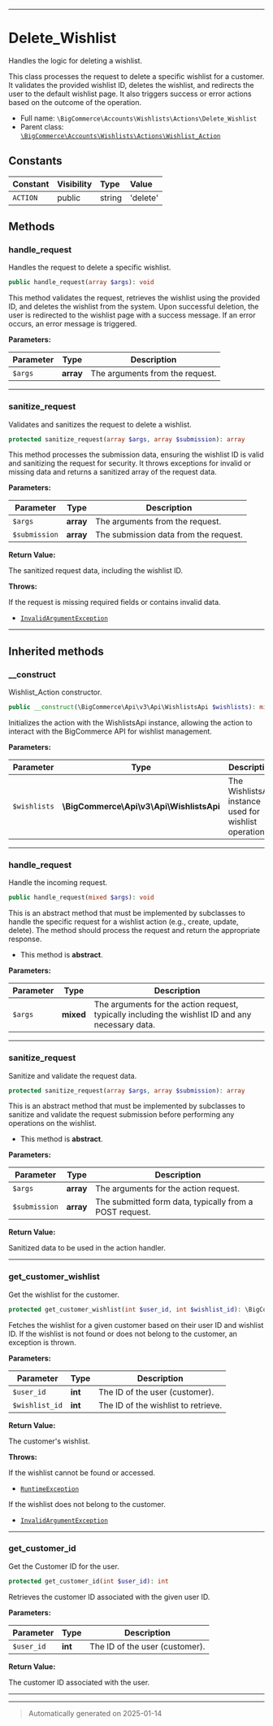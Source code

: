 ***

# Delete_Wishlist

Handles the logic for deleting a wishlist.

This class processes the request to delete a specific wishlist for a customer. It validates
the provided wishlist ID, deletes the wishlist, and redirects the user to the default wishlist page.
It also triggers success or error actions based on the outcome of the operation.

* Full name: `\BigCommerce\Accounts\Wishlists\Actions\Delete_Wishlist`
* Parent class: [`\BigCommerce\Accounts\Wishlists\Actions\Wishlist_Action`](./classes/BigCommerce/Accounts/Wishlists/Actions/Wishlist_Action.md)


## Constants

| Constant | Visibility | Type | Value |
|:---------|:-----------|:-----|:------|
|`ACTION`|public|string|&#039;delete&#039;|


## Methods


### handle_request

Handles the request to delete a specific wishlist.

```php
public handle_request(array $args): void
```

This method validates the request, retrieves the wishlist using the provided ID, and
deletes the wishlist from the system. Upon successful deletion, the user is redirected
to the wishlist page with a success message. If an error occurs, an error message is triggered.






**Parameters:**

| Parameter | Type | Description |
|-----------|------|-------------|
| `$args` | **array** | The arguments from the request. |





***

### sanitize_request

Validates and sanitizes the request to delete a wishlist.

```php
protected sanitize_request(array $args, array $submission): array
```

This method processes the submission data, ensuring the wishlist ID is valid and sanitizing
the request for security. It throws exceptions for invalid or missing data and returns a sanitized
array of the request data.






**Parameters:**

| Parameter | Type | Description |
|-----------|------|-------------|
| `$args` | **array** | The arguments from the request. |
| `$submission` | **array** | The submission data from the request. |


**Return Value:**

The sanitized request data, including the wishlist ID.



**Throws:**
<p>If the request is missing required fields or contains invalid data.</p>

- [`InvalidArgumentException`](./classes/InvalidArgumentException.md)



***


## Inherited methods


### __construct

Wishlist_Action constructor.

```php
public __construct(\BigCommerce\Api\v3\Api\WishlistsApi $wishlists): mixed
```

Initializes the action with the WishlistsApi instance, allowing the action to interact with the BigCommerce API
for wishlist management.






**Parameters:**

| Parameter | Type | Description |
|-----------|------|-------------|
| `$wishlists` | **\BigCommerce\Api\v3\Api\WishlistsApi** | The WishlistsApi instance used for wishlist operations. |





***

### handle_request

Handle the incoming request.

```php
public handle_request(mixed $args): void
```

This is an abstract method that must be implemented by subclasses to handle the specific request for a wishlist action
(e.g., create, update, delete). The method should process the request and return the appropriate response.


* This method is **abstract**.



**Parameters:**

| Parameter | Type | Description |
|-----------|------|-------------|
| `$args` | **mixed** | The arguments for the action request, typically including the wishlist ID and any necessary data. |





***

### sanitize_request

Sanitize and validate the request data.

```php
protected sanitize_request(array $args, array $submission): array
```

This is an abstract method that must be implemented by subclasses to sanitize and validate the request submission
before performing any operations on the wishlist.


* This method is **abstract**.



**Parameters:**

| Parameter | Type | Description |
|-----------|------|-------------|
| `$args` | **array** | The arguments for the action request. |
| `$submission` | **array** | The submitted form data, typically from a POST request. |


**Return Value:**

Sanitized data to be used in the action handler.




***

### get_customer_wishlist

Get the wishlist for the customer.

```php
protected get_customer_wishlist(int $user_id, int $wishlist_id): \BigCommerce\Accounts\Wishlists\Wishlist
```

Fetches the wishlist for a given customer based on their user ID and wishlist ID. If the wishlist is not found or
does not belong to the customer, an exception is thrown.






**Parameters:**

| Parameter | Type | Description |
|-----------|------|-------------|
| `$user_id` | **int** | The ID of the user (customer). |
| `$wishlist_id` | **int** | The ID of the wishlist to retrieve. |


**Return Value:**

The customer's wishlist.



**Throws:**
<p>If the wishlist cannot be found or accessed.</p>

- [`RuntimeException`](./classes/RuntimeException.md)
<p>If the wishlist does not belong to the customer.</p>

- [`InvalidArgumentException`](./classes/InvalidArgumentException.md)



***

### get_customer_id

Get the Customer ID for the user.

```php
protected get_customer_id(int $user_id): int
```

Retrieves the customer ID associated with the given user ID.






**Parameters:**

| Parameter | Type | Description |
|-----------|------|-------------|
| `$user_id` | **int** | The ID of the user (customer). |


**Return Value:**

The customer ID associated with the user.




***


***
> Automatically generated on 2025-01-14
